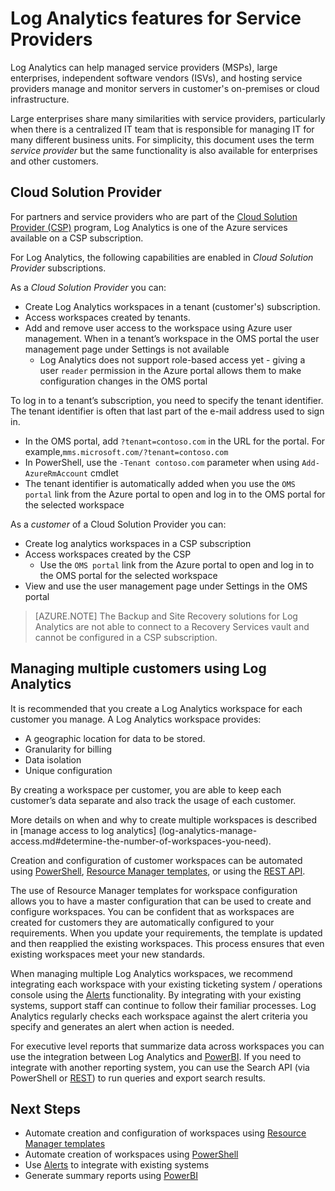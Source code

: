 <properties
    pageTitle="Log Analytics Features for Service Providers | Microsoft Azure"
    description="Log Analytics can help Managed Service Providers (MSPs), Large Enterprises, Independent Sofware Vendors (ISVs) and hosting service providers manage and monitor servers in customer's on-premises or cloud infrastructure."
    services="log-analytics"
    documentationCenter=""
    authors="richrundmsft"
    manager="jochan"
    editor=""/>

<tags
    ms.service="log-analytics"
    ms.workload="na"
    ms.tgt_pltfrm="na"
    ms.devlang="na"
    ms.topic="article"
    ms.date="08/25/2016"
    ms.author="richrund"/>

# <a name="log-analytics-features-for-service-providers"></a>Log Analytics features for Service Providers

Log Analytics can help managed service providers (MSPs), large enterprises, independent software vendors (ISVs), and hosting service providers manage and monitor servers in customer's on-premises or cloud infrastructure. 

Large enterprises share many similarities with service providers, particularly when there is a centralized IT team that is responsible for managing IT for many different business units. For simplicity, this document uses the term *service provider* but the same functionality is also available for enterprises and other customers.

## <a name="cloud-solution-provider"></a>Cloud Solution Provider

For partners and service providers who are part of the [Cloud Solution Provider (CSP)](https://partner.microsoft.com/Solutions/cloud-reseller-overview) program, Log Analytics is one of the Azure services available on a CSP subscription. 

For Log Analytics, the following capabilities are enabled in *Cloud Solution Provider* subscriptions.

As a *Cloud Solution Provider* you can:

+ Create Log Analytics workspaces in a tenant (customer's) subscription.
+ Access workspaces created by tenants. 
+ Add and remove user access to the workspace using Azure user management. When in a tenant’s workspace in the OMS portal the user management page under Settings is not available
  - Log Analytics does not support role-based access yet - giving a user `reader` permission in the Azure portal allows them to make configuration changes in the OMS portal

To log in to a tenant’s subscription, you need to specify the tenant identifier. The tenant identifier is often that last part of the e-mail address used to sign in.

+ In the OMS portal, add `?tenant=contoso.com` in the URL for the portal. For example,`mms.microsoft.com/?tenant=contoso.com`
+ In PowerShell, use the `-Tenant contoso.com` parameter when using `Add-AzureRmAccount` cmdlet
+ The tenant identifier is automatically added when you use the `OMS portal` link from the Azure portal to open and log in to the OMS portal for the selected workspace

As a *customer* of a Cloud Solution Provider you can:

+ Create log analytics workspaces in a CSP subscription
+ Access workspaces created by the CSP
  -  Use the `OMS portal` link from the Azure portal to open and log in to the OMS portal for the selected workspace
+ View and use the user management page under Settings in the OMS portal

>[AZURE.NOTE] The Backup and Site Recovery solutions for Log Analytics are not able to connect to a Recovery Services vault and cannot be configured in a CSP subscription.

## <a name="managing-multiple-customers-using-log-analytics"></a>Managing multiple customers using Log Analytics 

It is recommended that you create a Log Analytics workspace for each customer you manage. A Log Analytics workspace provides:

+ A geographic location for data to be stored. 
+ Granularity for billing 
+ Data isolation 
+ Unique configuration

By creating a workspace per customer, you are able to keep each customer’s data separate and also track the usage of each customer.

More details on when and why to create multiple workspaces is described in [manage access to log analytics] (log-analytics-manage-access.md#determine-the-number-of-workspaces-you-need).

Creation and configuration of customer workspaces can be automated using [PowerShell](log-analytics-powershell-workspace-configuration.md), [Resource Manager templates](log-analytics-template-workspace-configuration.md), or using the [REST API](https://www.nuget.org/packages/Microsoft.Azure.Management.OperationalInsights/).

The use of Resource Manager templates for workspace configuration allows you to have a master configuration that can be used to create and configure workspaces. You can be confident that as workspaces are created for customers they are automatically configured to your requirements. When you update your requirements, the template is updated and then reapplied the existing workspaces. This process ensures that even existing workspaces meet your new standards.    

When managing multiple Log Analytics workspaces, we recommend integrating each workspace with your existing ticketing system / operations console using the [Alerts](log-analytics-alerts.md) functionality. By integrating with your existing systems, support staff can continue to follow their familiar processes. Log Analytics regularly checks each workspace against the alert criteria you specify and generates an alert when action is needed.

For executive level reports that summarize data across workspaces you can use the integration between Log Analytics and [PowerBI](log-analytics-powerbi.md). If you need to integrate with another reporting system, you can use the Search API (via PowerShell or [REST](log-analytics-log-search-api.md)) to run queries and export search results.

## <a name="next-steps"></a>Next Steps

+ Automate creation and configuration of workspaces using [Resource Manager templates](log-analytics-template-workspace-configuration.md)
+ Automate creation of workspaces using [PowerShell](log-analytics-powershell-workspace-configuration.md) 
+ Use [Alerts](log-analytics-alerts.md) to integrate with existing systems
+ Generate summary reports using [PowerBI](log-analytics-powerbi.md)
